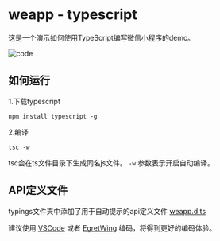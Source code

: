 # weapp - typescript

这是一个演示如何使用TypeScript编写微信小程序的demo。

![code](https://cloud.githubusercontent.com/assets/7069719/19881866/4276db58-a044-11e6-8d96-e14210ffe1cf.gif)

## 如何运行

1.下载typescript

	npm install typescript -g

2.编译

	tsc -w

tsc会在ts文件目录下生成同名js文件。 `-w` 参数表示开启自动编译。



## API定义文件

typings文件夹中添加了用于自动提示的api定义文件 [weapp.d.ts](./typings/weapp.d.ts)

建议使用 [VSCode](http://code.visualstudio.com) 或者 [EgretWing](http://egret.com/products/wing.html) 编码，将得到更好的编码体验。

